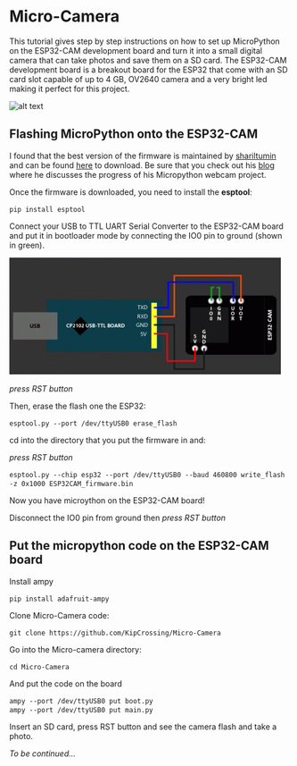 # Micro-Camera

This tutorial gives step by step instructions on how to set up MicroPython on the ESP32-CAM development board and turn it into a small digital camera that can take photos and save them on a SD card. The ESP32-CAM development board is a breakout board for the ESP32 that come with an SD card slot capable of up to 4 GB, OV2640 camera and a very bright led making it perfect for this project.

![alt text](images/Micro-Camera.jpg)

## Flashing MicroPython onto the ESP32-CAM

I found that the best version of the firmware is maintained by [shariltumin](https://github.com/shariltumin) and can be found [here](https://github.com/shariltumin/esp32-cam-micropython/tree/master/firmwares) to download. Be sure that you check out his [blog](https://kopimojo.blogspot.com/) where he discusses the progress of his Micropython webcam project.

Once the firmware is downloaded, you need to install the **esptool**:

```shell
pip install esptool
```

Connect your USB to TTL UART Serial Converter to the ESP32-CAM board and put it in bootloader mode by connecting the IO0 pin to ground (shown in green).

![alt text](images/ESPflash.png)

_press RST button_

Then, erase the flash one the ESP32:

```shell
esptool.py --port /dev/ttyUSB0 erase_flash
```

cd into the directory that you put the firmware in and:

_press RST button_

```shell
esptool.py --chip esp32 --port /dev/ttyUSB0 --baud 460800 write_flash -z 0x1000 ESP32CAM_firmware.bin
```

Now you have microython on the ESP32-CAM board!

Disconnect the IO0 pin from ground then _press RST button_

## Put the micropython code on the ESP32-CAM board

Install ampy

```shell
pip install adafruit-ampy
```

Clone Micro-Camera code:

```shell
git clone https://github.com/KipCrossing/Micro-Camera
```

Go into the Micro-camera directory:

```shell
cd Micro-Camera
```

And put the code on the board

```shell
ampy --port /dev/ttyUSB0 put boot.py
ampy --port /dev/ttyUSB0 put main.py
```

Insert an SD card, press RST button and see the camera flash and take a photo.

_To be continued..._
